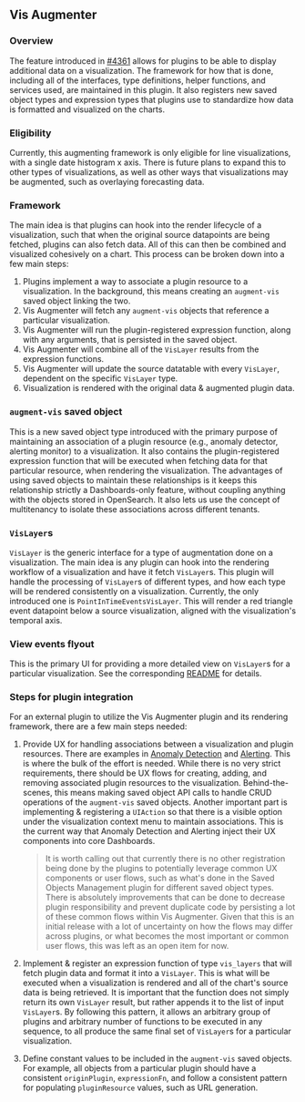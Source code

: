 ## Vis Augmenter

### Overview

The feature introduced in [#4361](https://github.com/opensearch-project/OpenSearch-Dashboards/pull/4361) allows for plugins to be able to display additional data on a visualization. The framework for how that is done, including all of the interfaces, type definitions, helper functions, and services used, are maintained in this plugin. It also registers new saved object types and expression types that plugins use to standardize how data is formatted and visualized on the charts.

### Eligibility

Currently, this augmenting framework is only eligible for line visualizations, with a single date histogram x axis. There is future plans to expand this to other types of visualizations, as well as other ways that visualizations may be augmented, such as overlaying forecasting data.

### Framework

The main idea is that plugins can hook into the render lifecycle of a visualization, such that when the original source datapoints are being fetched, plugins can also fetch data. All of this can then be combined and visualized cohesively on a chart. This process can be broken down into a few main steps:

1. Plugins implement a way to associate a plugin resource to a visualization. In the background, this means creating an `augment-vis` saved object linking the two.
2. Vis Augmenter will fetch any `augment-vis` objects that reference a particular visualization.
3. Vis Augmenter will run the plugin-registered expression function, along with any arguments, that is persisted in the saved object.
4. Vis Augmenter will combine all of the `VisLayer` results from the expression functions.
5. Vis Augmenter will update the source datatable with every `VisLayer`, dependent on the specific `VisLayer` type.
6. Visualization is rendered with the original data & augmented plugin data.

### `augment-vis` saved object

This is a new saved object type introduced with the primary purpose of maintaining an association of a plugin resource (e.g., anomaly detector, alerting monitor) to a visualization. It also contains the plugin-registered expression function that will be executed when fetching data for that particular resource, when rendering the visualization. The advantages of using saved objects to maintain these relationships is it keeps this relationship strictly a Dashboards-only feature, without coupling anything with the objects stored in OpenSearch. It also lets us use the concept of multitenancy to isolate these associations across different tenants.

### `VisLayer`s

`VisLayer` is the generic interface for a type of augmentation done on a visualization. The main idea is any plugin can hook into the rendering workflow of a visualization and have it fetch `VisLayer`s. This plugin will handle the processing of `VisLayer`s of different types, and how each type will be rendered consistently on a visualization. Currently, the only introduced one is `PointInTimeEventsVisLayer`. This will render a red triangle event datapoint below a source visualization, aligned with the visualization's temporal axis.

### View events flyout

This is the primary UI for providing a more detailed view on `VisLayer`s for a particular visualization. See the corresponding [README](src/plugins/vis_augmenter/public/view_events_flyout/README.md) for details.

### Steps for plugin integration

For an external plugin to utilize the Vis Augmenter plugin and its rendering framework, there are a few main steps needed:

1. Provide UX for handling associations between a visualization and plugin resources. There are examples in [Anomaly Detection](link) and [Alerting](link). This is where the bulk of the effort is needed. While there is no very strict requirements, there should be UX flows for creating, adding, and removing associated plugin resources to the visualization. Behind-the-scenes, this means making saved object API calls to handle CRUD operations of the `augment-vis` saved objects. Another important part is implementing & registering a `UIAction` so that there is a visible option under the visualization context menu to maintain associations. This is the current way that Anomaly Detection and Alerting inject their UX components into core Dashboards.

   > It is worth calling out that currently there is no other registration being done by the plugins to potentially leverage common UX components or user flows, such as what's done in the Saved Objects Management plugin for different saved object types. There is absolutely improvements that can be done to decrease plugin responsibility and prevent duplicate code by persisting a lot of these common flows within Vis Augmenter. Given that this is an initial release with a lot of uncertainty on how the flows may differ across plugins, or what becomes the most important or common user flows, this was left as an open item for now.

2. Implement & register an expression function of type `vis_layers` that will fetch plugin data and format it into a `VisLayer`. This is what will be executed when a visualization is rendered and all of the chart's source data is being retrieved. It is important that the function does not simply return its own `VisLayer` result, but rather appends it to the list of input `VisLayer`s. By following this pattern, it allows an arbitrary group of plugins and arbitrary number of functions to be executed in any sequence, to all produce the same final set of `VisLayer`s for a particular visualization.

3. Define constant values to be included in the `augment-vis` saved objects. For example, all objects from a particular plugin should have a consistent `originPlugin`, `expressionFn`, and follow a consistent pattern for populating `pluginResource` values, such as URL generation.
